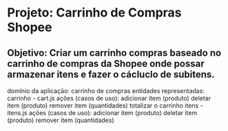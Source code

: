 # Projeto: Carrinho de Compras Shopee

## Objetivo: Criar um carrinho compras baseado no carrinho de compras da Shopee onde possar armazenar itens e fazer o cácluclo de subitens.

domínio da aplicação:       carrinho de compras
entidades representadas:
    carrinho  - cart.js
        ações (casos de uso):
            adicionar item (produto)
            deletar item (produto)
            remover item (quantidades)
            totalizar o carrinho
    itens     - itens.js
        ações (casos de uso):
                adicionar item (produto)
                deletar item (produto)
                remover item (quantidades) 
